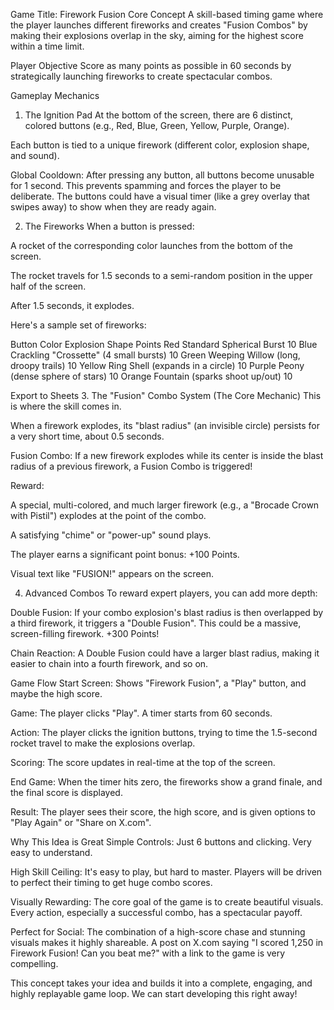 Game Title: Firework Fusion
Core Concept
A skill-based timing game where the player launches different fireworks and creates "Fusion Combos" by making their explosions overlap in the sky, aiming for the highest score within a time limit.

Player Objective
Score as many points as possible in 60 seconds by strategically launching fireworks to create spectacular combos.

Gameplay Mechanics
1. The Ignition Pad
At the bottom of the screen, there are 6 distinct, colored buttons (e.g., Red, Blue, Green, Yellow, Purple, Orange).

Each button is tied to a unique firework (different color, explosion shape, and sound).

Global Cooldown: After pressing any button, all buttons become unusable for 1 second. This prevents spamming and forces the player to be deliberate. The buttons could have a visual timer (like a grey overlay that swipes away) to show when they are ready again.

2. The Fireworks
When a button is pressed:

A rocket of the corresponding color launches from the bottom of the screen.

The rocket travels for 1.5 seconds to a semi-random position in the upper half of the screen.

After 1.5 seconds, it explodes.

Here's a sample set of fireworks:

Button Color	Explosion Shape	Points
Red	Standard Spherical Burst	10
Blue	Crackling "Crossette" (4 small bursts)	10
Green	Weeping Willow (long, droopy trails)	10
Yellow	Ring Shell (expands in a circle)	10
Purple	Peony (dense sphere of stars)	10
Orange	Fountain (sparks shoot up/out)	10

Export to Sheets
3. The "Fusion" Combo System (The Core Mechanic)
This is where the skill comes in.

When a firework explodes, its "blast radius" (an invisible circle) persists for a very short time, about 0.5 seconds.

Fusion Combo: If a new firework explodes while its center is inside the blast radius of a previous firework, a Fusion Combo is triggered!

Reward:

A special, multi-colored, and much larger firework (e.g., a "Brocade Crown with Pistil") explodes at the point of the combo.

A satisfying "chime" or "power-up" sound plays.

The player earns a significant point bonus: +100 Points.

Visual text like "FUSION!" appears on the screen.

4. Advanced Combos
To reward expert players, you can add more depth:

Double Fusion: If your combo explosion's blast radius is then overlapped by a third firework, it triggers a "Double Fusion". This could be a massive, screen-filling firework. +300 Points!

Chain Reaction: A Double Fusion could have a larger blast radius, making it easier to chain into a fourth firework, and so on.

Game Flow
Start Screen: Shows "Firework Fusion", a "Play" button, and maybe the high score.

Game: The player clicks "Play". A timer starts from 60 seconds.

Action: The player clicks the ignition buttons, trying to time the 1.5-second rocket travel to make the explosions overlap.

Scoring: The score updates in real-time at the top of the screen.

End Game: When the timer hits zero, the fireworks show a grand finale, and the final score is displayed.

Result: The player sees their score, the high score, and is given options to "Play Again" or "Share on X.com".

Why This Idea is Great
Simple Controls: Just 6 buttons and clicking. Very easy to understand.

High Skill Ceiling: It's easy to play, but hard to master. Players will be driven to perfect their timing to get huge combo scores.

Visually Rewarding: The core goal of the game is to create beautiful visuals. Every action, especially a successful combo, has a spectacular payoff.

Perfect for Social: The combination of a high-score chase and stunning visuals makes it highly shareable. A post on X.com saying "I scored 1,250 in Firework Fusion! Can you beat me?" with a link to the game is very compelling.

This concept takes your idea and builds it into a complete, engaging, and highly replayable game loop. We can start developing this right away!